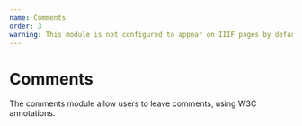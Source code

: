 ```yaml
---
name: Comments
order: 3
warning: This module is not configured to appear on IIIF pages by default.
---
```


# Comments

The comments module allow users to leave comments, using W3C annotations.